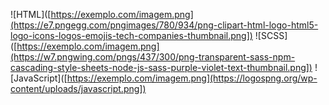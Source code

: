 ![HTML]([https://exemplo.com/imagem.png](https://e7.pngegg.com/pngimages/780/934/png-clipart-html-logo-html5-logo-icons-logos-emojis-tech-companies-thumbnail.png])
![SCSS]([https://exemplo.com/imagem.png](https://w7.pngwing.com/pngs/437/300/png-transparent-sass-npm-cascading-style-sheets-node-js-sass-purple-violet-text-thumbnail.png])
![JavaScript]([https://exemplo.com/imagem.png](https://logospng.org/wp-content/uploads/javascript.png])
